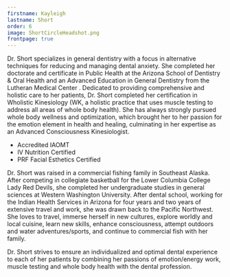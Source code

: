 ```yaml
---
firstname: Kayleigh
lastname: Short
order: 6
image: ShortCircleHeadshot.png
frontpage: true
---
```


Dr. Short specializes in general dentistry with a focus in alternative techniques for reducing and managing dental anxiety. She completed her doctorate and certificate in Public Health at the Arizona School of Dentistry & Oral Health and an Advanced Education in General Dentistry from the Lutheran Medical Center .  Dedicated to providing comprehensive and holistic care to her patients, Dr. Short completed her certification in Wholistic Kinesiology (WK, a holistic practice that uses muscle testing to address all areas of whole body health). She has always strongly pursued whole body wellness and optimization, which brought her to her passion for the emotion element in health and healing, culminating in her expertise as an Advanced Consciousness Kinesiologist.

+ Accredited IAOMT
+ IV Nutrition Certified
+ PRF Facial Esthetics Certified

Dr. Short was raised in a commercial fishing family in Southeast Alaska. After competing in collegiate basketball for the Lower Columbia College Lady Red Devils, she completed her undergraduate studies in general sciences at Western Washington University. After dental school, working for the Indian Health Services in Arizona for four years and two years of extensive travel and work, she was drawn back to the Pacific Northwest. She loves to travel, immerse herself in new cultures, explore worldly and local cuisine, learn new skills, enhance consciousness, attempt outdoors and water adventures/sports, and continue to commercial fish with her family.

Dr. Short strives to ensure an individualized and optimal dental experience to each of her patients by combining her passions of emotion/energy work, muscle testing and whole body health with the dental profession.
